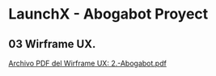 # LaunchX - Abogabot Proyect

## **03 Wirframe UX.**

[Archivo PDF del Wirframe UX: 2.-Abogabot.pdf ](./attachments/2.-Abogabot.pdf)
